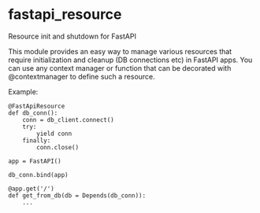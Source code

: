 # fastapi_resource
Resource init and shutdown for FastAPI


This module provides an easy way to manage various resources
that require initialization and cleanup (DB connections etc)
in FastAPI apps. You can use any context manager or function
that can be decorated with @contextmanager to define such a resource.

Example:

```
@FastApiResource
def db_conn():
    conn = db_client.connect()
    try:
        yield conn
    finally:
        conn.close()

app = FastAPI()

db_conn.bind(app)

@app.get('/')
def get_from_db(db = Depends(db_conn)):
    ...
```
